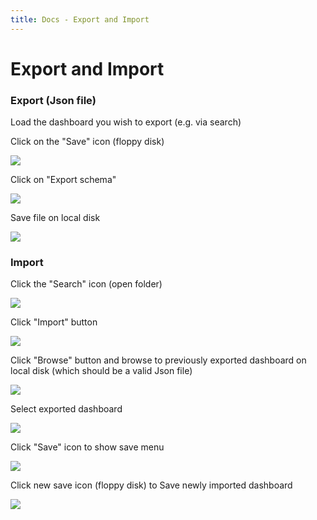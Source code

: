 ```yaml
---
title: Docs - Export and Import
---
```


# Export and Import

### Export (Json file)

Load the dashboard you wish to export (e.g. via search)

Click on the "Save" icon (floppy disk)

![](docs/export_import_save_menu.png)

Click on "Export schema"

![](docs/export_schema_link.png)

Save file on local disk

![](docs/export_save_file.png)

### Import

Click the "Search" icon (open folder)

![](docs/export_import_search_menu.png)

Click "Import" button

![](docs/export_import_button.png)

Click "Browse" button and browse to previously exported dashboard on local disk (which should be a valid Json file)

![](docs/export_import_browse_button.png)

Select exported dashboard

![](docs/export_import_popup.png)


Click "Save" icon to show save menu

![](docs/export_import_save_menu.png)

Click new save icon (floppy disk) to Save newly imported dashboard

![](docs/export_import_save_dashboard.png)